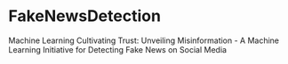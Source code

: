 # FakeNewsDetection
Machine Learning Cultivating Trust: Unveiling Misinformation - A Machine Learning Initiative for Detecting Fake News on Social Media
